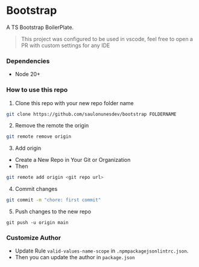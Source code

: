 # Bootstrap

A TS Bootstrap BoilerPlate.

> This project was configured to be used in vscode, feel free to open a PR with custom settings for any IDE

### Dependencies

- Node 20+

### How to use this repo

1. Clone this repo with your new repo folder name

```sh
git clone https://github.com/saulonunesdev/bootstrap FOLDERNAME
```

2. Remove the remote the origin

```sh
git remote remove origin
```

3. Add origin

- Create a New Repo in Your Git or Organization
- Then

```sh
git remote add origin <git repo url>
```

4. Commit changes

```sh
git commit -m "chore: first commit"
```

5. Push changes to the new repo

```
git push -u origin main
```

### Customize Author

- Update Rule `valid-values-name-scope` in `.npmpackagejsonlintrc.json`.
- Then you can update the author in `package.json`
